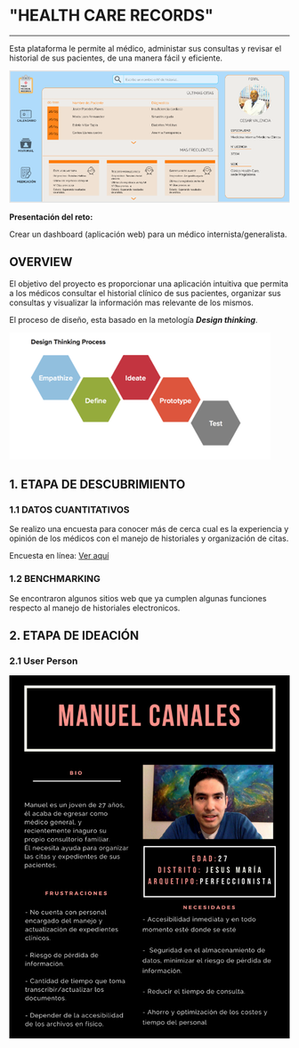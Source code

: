 # "HEALTH CARE RECORDS"
***
Esta plataforma le permite al médico, administar sus consultas y revisar el historial de sus pacientes, de una manera fácil y eficiente.

![dashboard](assets/images/preview.PNG)

**Presentación del reto:**

Crear un dashboard (aplicación web) para un médico internista/generalista.

## OVERVIEW

El objetivo del proyecto es proporcionar una aplicación intuitiva que permita a los médicos consultar el historial clínico de sus pacientes, organizar sus consultas y visualizar la información mas relevante de los mismos.

El proceso de diseño, esta basado en la metología ***Design thinking***.

![img](assets/images/Design-Thinking-Graphic.png)

## 1. ETAPA DE DESCUBRIMIENTO
### 1.1 DATOS CUANTITATIVOS
Se realizo una encuesta para conocer  más de cerca cual es la experiencia y opinión de los médicos con el manejo de historiales y organización de citas.

Encuesta en línea:
[Ver aquí](https://goo.gl/forms/zjMvCLSVRTAsMq9J2)


### 1.2 BENCHMARKING

Se encontraron algunos sitios web que ya cumplen algunas funciones respecto al manejo de historiales electronicos.


## 2. ETAPA DE IDEACIÓN
### 2.1 User Person
![imagen](https://github.com/SteffAhv/health_care/blob/master/assets/images/user_person01.jpg?raw=true)





